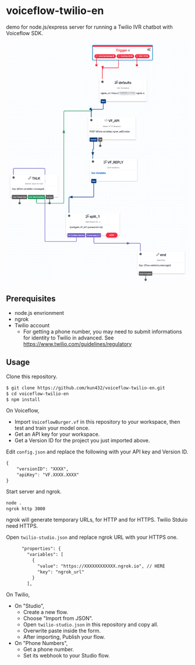 # voiceflow-twilio-en

demo for node.js/express server for running a Twilio IVR chatbot with Voiceflow SDK.

![](public/twilio-studio.png)

## Prerequisites

- node.js envrionment
- ngrok
- Twilio account
  - For getting a phone number, you may need to submit informations for identity to Twilio in advanced. See https://www.twilio.com/guidelines/regulatory

## Usage

Clone this repository.

```
$ git clone https://github.com/kun432/voiceflow-twilio-en.git
$ cd voiceflow-twilio-en
$ npm install
```

On Voiceflow, 

- Import `VoiceflowBurger.vf` in this repository to your workspace, then test and train your model once.
- Get an API key for your workspace.
- Get a Version ID for the project you just imported above.

Edit `config.json` and replace the following with your API key and Version ID.

```
{
    "versionID": "XXXX",
    "apiKey": "VF.XXXX.XXXX"
}
```

Start server and ngrok.

```
node .
ngrok http 3000
```

ngrok will generate temporary URLs, for HTTP and for HTTPS. Twilio Stduio need HTTPS.

Open `twilio-studio.json` and replace ngrok URL with your HTTPS one.

```
      "properties": {
        "variables": [
          {
            "value": "https://XXXXXXXXXXXX.ngrok.io", // HERE
            "key": "ngrok_url"
          }
        ],
```

On Twilio,

- On "Studio",
  - Create a new flow.
  - Choose "Import from JSON".
  - Open `twilio-studio.json` in this repository and copy all.
  - Overwrite paste inside the form.
  - After importing, Publish your flow.
- On "Phone Numbers",
  - Get a phone number.
  - Set its webhook to your Studio flow. 
